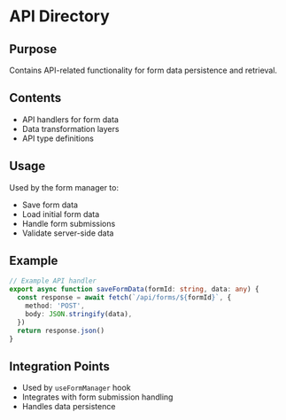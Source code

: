 # API Directory

## Purpose
Contains API-related functionality for form data persistence and retrieval.

## Contents
- API handlers for form data
- Data transformation layers
- API type definitions

## Usage
Used by the form manager to:
- Save form data
- Load initial form data
- Handle form submissions
- Validate server-side data

## Example
```typescript
// Example API handler
export async function saveFormData(formId: string, data: any) {
  const response = await fetch(`/api/forms/${formId}`, {
    method: 'POST',
    body: JSON.stringify(data),
  })
  return response.json()
}
```

## Integration Points
- Used by `useFormManager` hook
- Integrates with form submission handling
- Handles data persistence